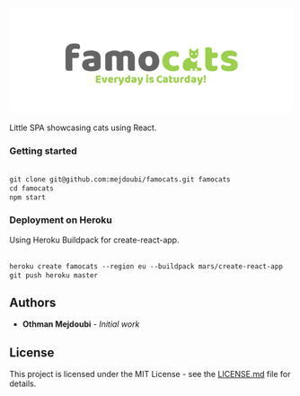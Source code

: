 ![famocats](/src/assets/img/banner.png)

Little SPA showcasing cats using React.

### Getting started

```

git clone git@github.com:mejdoubi/famocats.git famocats
cd famocats
npm start
```

### Deployment on Heroku

Using Heroku Buildpack for create-react-app.

```

heroku create famocats --region eu --buildpack mars/create-react-app
git push heroku master
```

## Authors

- **Othman Mejdoubi** - _Initial work_

## License

This project is licensed under the MIT License - see the [LICENSE.md](LICENSE.md) file for details.
